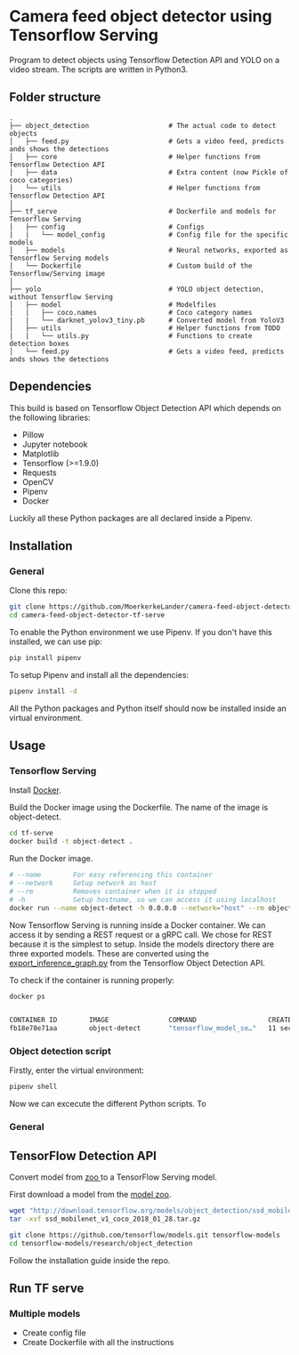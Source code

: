 # Camera feed object detector using Tensorflow Serving

Program to detect objects using Tensorflow Detection API and YOLO on a video stream. The scripts are written in Python3.

## Folder structure

    .
    ├── object_detection                    # The actual code to detect objects
    │   ├── feed.py                         # Gets a video feed, predicts ands shows the detections
    │   ├── core                            # Helper functions from Tensorflow Detection API
    │   ├── data                            # Extra content (now Pickle of coco categories)
    │   └── utils                           # Helper functions from Tensorflow Detection API
    │
    ├── tf_serve                            # Dockerfile and models for Tensorflow Serving
    │   ├── config                          # Configs
    |   |   └── model_config                # Config file for the specific models
    │   ├── models                          # Neural networks, exported as Tensorflow Serving models
    │   └── Dockerfile                      # Custom build of the Tensorflow/Serving image
    │
    ├── yolo                                # YOLO object detection, without Tensorflow Serving
    │   ├── model                           # Modelfiles
    |   |   ├── coco.names                  # Coco category names
    |   |   └── darknet_yolov3_tiny.pb      # Converted model from YoloV3
    │   ├── utils                           # Helper functions from TODO
    |   |   └── utils.py                    # Functions to create detection boxes
    │   └── feed.py                         # Gets a video feed, predicts ands shows the detections


## Dependencies

This build is based on Tensorflow Object Detection API which depends on the following libraries:

*   Pillow
*   Jupyter notebook
*   Matplotlib
*   Tensorflow (>=1.9.0)
*   Requests
*   OpenCV
*   Pipenv
*   Docker

Luckily all these Python packages are all declared inside a Pipenv.

## Installation

### General

Clone this repo:

```bash
git clone https://github.com/MoerkerkeLander/camera-feed-object-detector-tf-serve.git
cd camera-feed-object-detector-tf-serve
```

To enable the Python environment we use Pipenv. If you don't have this installed, we can use pip:

```bash
pip install pipenv
```

To setup Pipenv and install all the dependencies:

```bash
pipenv install -d
```

All the Python packages and Python itself should now be installed inside an virtual environment.


## Usage

### Tensorflow Serving

Install [Docker](https://www.docker.com/products/docker-desktop).

Build the Docker image using the Dockerfile. The name of the image is object-detect.

```bash
cd tf-serve
docker build -t object-detect .
```

Run the Docker image.

```bash
# --name        For easy referencing this container
# --network     Setup network as host
# --rm          Removes container when it is stopped
# -h            Setup hostname, so we can access it using localhost
docker run --name object-detect -h 0.0.0.0 --network="host" --rm object-detect:latest
```

Now Tensorflow Serving is running inside a Docker container. We can access it by sending a REST request or a gRPC call. We chose for REST because it is the simplest to setup. Inside the models directory there are three exported models. These are converted using the [export_inference_graph.py](https://github.com/tensorflow/models/blob/master/research/object_detection/export_inference_graph.py) from the Tensorflow Object Detection API.

To check if the container is running properly:

```bash
docker ps


CONTAINER ID        IMAGE               COMMAND                  CREATED             STATUS              PORTS               NAMES
fb18e78e71aa        object-detect       "tensorflow_model_se…"   11 seconds ago      Up 10 seconds                           object-detect
```



### Object detection script

Firstly, enter the virtual environment:

```bash
pipenv shell
```

Now we can excecute the different Python scripts. To


### General

## TensorFlow Detection API

Convert model from [ zoo ](https://github.com/tensorflow/models/blob/master/research/object_detection/g3doc/detection_model_zoo.md) to a TensorFlow Serving model.

First download a model from the [model zoo](https://github.com/tensorflow/models/blob/master/research/object_detection/g3doc/detection_model_zoo.md).

```bash
wget "http://download.tensorflow.org/models/object_detection/ssd_mobilenet_v1_coco_2018_01_28.tar.gz"
tar -xvf ssd_mobilenet_v1_coco_2018_01_28.tar.gz
```

```bash
git clone https://github.com/tensorflow/models.git tensorflow-models
cd tensorflow-models/research/object_detection
```

Follow the installation guide inside the repo.


## Run TF serve

### Multiple models

- Create config file
- Create Dockerfile with all the instructions
